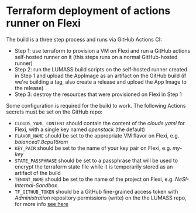 # Terraform deployment of actions runner on Flexi

The build is a three step process and runs via GitHub Actions CI:

- Step 1: use terraform to provision a VM on Flexi and run a GitHub actions self-hosted runner on it (this steps runs on a normal GitHub-hosted runner)
- Step 2: run the LUMASS build scripts on the self-hosted runner created in Step 1 and upload the AppImage as an artifact on the GitHub build (if we're building a tag, also create a release and upload the App Image to the release)
- Step 3: destroy the resources that were provisioned on Flexi in Step 1

Some configuration is required for the build to work. The following Actions secrets must be set on the GitHub repo:

- `CLOUDS_YAML_CONTENT` should contain the content of the *clouds.yaml* for Flexi, with a single key named *openstack* (the default)
- `FLAVOR_NAME` should be set to the appropriate VM flavor on Flexi, e.g. *balanced1.8cpu16ram*
- `KEY_PAIR` should be set to the name of your key pair on Flexi, e.g. *my-key*
- `STATE_PASSPHRASE` should be set to a passphrase that will be used to encrypt the terraform state file while it is temporarily stored as an artifact of the build
- `TENANT_NAME` should be set to the name of the project on Flexi, e.g. *NeSI-Internal-Sandbox*
- `TF_GITHUB_TOKEN` should be a GitHub fine-grained access token with *Administration* repository permissions (write) on the the LUMASS repo, for more info [see here](https://docs.github.com/en/rest/actions/self-hosted-runners?apiVersion=2022-11-28#create-a-registration-token-for-a-repository)
